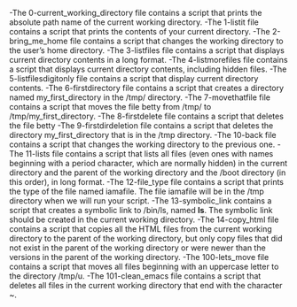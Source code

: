 -The 0-current_working_directory file contains a script that prints the absolute path name of the current working directory.
-The 1-listit file contains a script that prints the contents of your current directory.
-The 2-bring_me_home file contains a script that changes the working directory to the user’s home directory.
-The 3-listfiles file contains a script that displays current directory contents in a long format.
-The 4-listmorefiles file contains a script that displays current directory contents, including hidden files.
-The 5-listfilesdigitonly file contains a script that display current directory contents.
-The 6-firstdirectory file contains a script that creates a directory named my_first_directory in the /tmp/ directory.
-The 7-movethatfile file contains a script that moves the file betty from /tmp/ to /tmp/my_first_directory.
-The 8-firstdelete file contains a script that deletes the file betty
-The 9-firstdirdeletion file contains a script that deletes the directory my_first_directory that is in the /tmp directory.
-The 10-back file contains a script that changes the working directory to the previous one.
-The 11-lists file contains a script that lists all files (even ones with names beginning with a period character, which are normally hidden) in the current directory and the parent of the working directory and the /boot directory (in this order), in long format.
-The 12-file_type file contains a script that prints the type of the file named iamafile. The file iamafile will be in the /tmp directory when we will run your script.
-The 13-symbolic_link contains a script that creates a symbolic link  to /bin/ls, named __ls__. The symbolic link should be created in the current working directory.
-The 14-copy_html file contains a script that copies all the HTML files from the current working directory to the parent of the working directory, but only copy files that did not exist in the parent of the working directory or were newer than the versions in the parent of the working directory.
-The 100-lets_move file contains a script that  moves all files beginning with an uppercase letter to the directory /tmp/u.
-The 101-clean_emacs file contains a script that deletes all files in the current working directory that end with the character ~.

